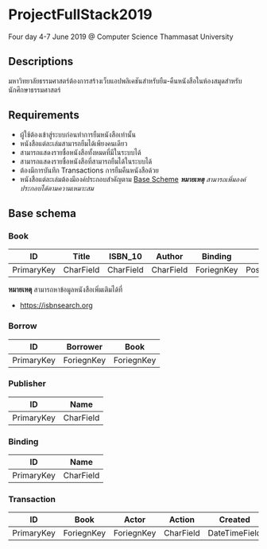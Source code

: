 # ProjectFullStack2019
Four day 4-7 June 2019 @ Computer Science Thammasat University


## Descriptions
มหาวิทยาลัยธรรมศาสตร์ต้องการสร้างเว็บแอปพลิเคชันสำหรับยืม-คืนหนังสือในห้องสมุดสำหรับนักศึกษาธรรมศาสตร์

## Requirements
- ผู้ใช้ต้องเข้าสู่ระบบก่อนทำการยืมหนังสือเท่านั้น
- หนังสือแต่ละเล่มสามารถยืมได้เพียงคนเดียว
- สามารถแสดงรายชื่อหนังสือทั้งหมดที่มีในระบบได้
- สามารถแสดงรายชื่อหนังสือที่สามารถยืมได้ในระบบได้
- ต้องมีการบันทึก Transactions การยืมคืนหนังสือด้วย
- หนังสือแต่ละเล่มต้องมีองค์ประกอบสำคัญตาม [Base Scheme](#base-schema) _**หมายเหตุ** สามารถเพิ่มองค์ประกอบได้ตามความเหมาะสม_

## Base schema
### Book  

| ID | Title | ISBN_10 | Author | Binding | Year | Publisher |  
| :---: | :---: | :---: | :---: | :---: | :---: | :--: |
| PrimaryKey | CharField | CharField | CharField |  ForiegnKey | PositiveSmallInteger |  ForiegnKey |

**หมายเหตุ** สามารถหาข้อมูลหนังสือเพิ่มเติมได้ที่
- https://isbnsearch.org

### Borrow

| ID | Borrower | Book |  
| :--: | :--: | :--: |
| PrimaryKey | ForiegnKey | ForiegnKey |  


### Publisher  

| ID | Name |   
| :---: | :---: |  
| PrimaryKey | CharField | 

### Binding  

| ID | Name |   
| :---: | :---: |  
| PrimaryKey | CharField | 

### Transaction

| ID | Book | Actor | Action | Created  |  
| :---: | :---: | :---: | :---: | :---: |
| PrimaryKey | ForiegnKey | ForiegnKey | CharField | DateTimeField | 